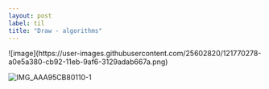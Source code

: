 ```yaml
---
layout: post
label: til
title: "Draw - algorithms"
---
```


<p>
  
</p>
![image](https://user-images.githubusercontent.com/25602820/121770278-a0e5a380-cb92-11eb-9af6-3129adab667a.png)


![IMG_AAA95CB80110-1](https://user-images.githubusercontent.com/25602820/121779912-26377b00-cbc8-11eb-9236-966215ef6f8a.jpeg)


